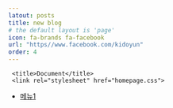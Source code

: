 ```yaml
---
latout: posts
title: new blog
# the default layout is 'page'
icon: fa-brands fa-facebook
url: "https//www.facebook.com/kidoyun"
order: 4
---
```


     <title>Document</title>
     <link rel="stylesheet" href="homepage.css">
</head>
<body>
    <nav>
        <ul>
           <li><a href="#">메뉴1</a></li>
        </ul>
    </nav>
